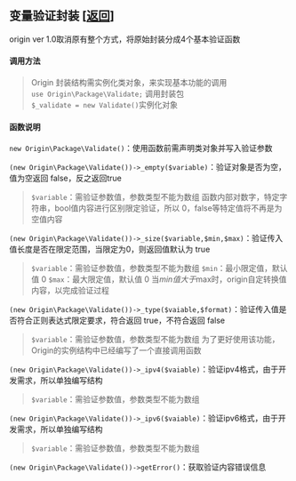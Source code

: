 ## 变量验证封装 [<a href="https://github.com/shenqiwei/origin_readme/tree/master/origin/package">返回</a>]
origin ver 1.0取消原有整个方式，将原始封装分成4个基本验证函数

#### 调用方法
> Origin 封装结构需实例化类对象，来实现基本功能的调用    
> `use Origin\Package\Validate;` 调用封装包    
> `$_validate = new Validate()`实例化对象 

#### 函数说明
`new Origin\Package\Validate()`：使用函数前需声明类对象并写入验证参数       

`(new Origin\Package\Validate())->_empty($variable)`：验证对象是否为空，值为空返回 false，反之返回true   
> `$variable`：需验证参数值，参数类型不能为数组 
> 函数内部对数字，特定字符串，bool值内容进行区别限定验证，所以 0，false等特定值将不再是为空值内容
  
`(new Origin\Package\Validate())->_size($variable,$min,$max)`：验证传入值长度是否在限定范围，当限定为0，则返回值默认为 true   
> `$variable`：需验证参数值，参数类型不能为数组 
> `$min`：最小限定值，默认值 0
> `$max`：最大限定值，默认值 0
> 当$min值大于$max时，origin自定转换值内容，以完成验证过程

`(new Origin\Package\Validate())->_type($vaiable,$format)`：验证传入值是否符合正则表达式限定要求，符合返回 true，不符合返回 false 
> `$variable`：需验证参数值，参数类型不能为数组 
> 为了更好使用该功能，Origin的实例结构中已经编写了一个直接调用函数
   
`(new Origin\Package\Validate())->_ipv4($vaiable)`：验证ipv4格式，由于开发需求，所以单独编写结构    
> `$variable`：需验证参数值，参数类型不能为数组 

`(new Origin\Package\Validate())->_ipv6($vaiable)`：验证ipv6格式，由于开发需求，所以单独编写结构    
> `$variable`：需验证参数值，参数类型不能为数组 

`(new Origin\Package\Validate())->getError()`：获取验证内容错误信息    